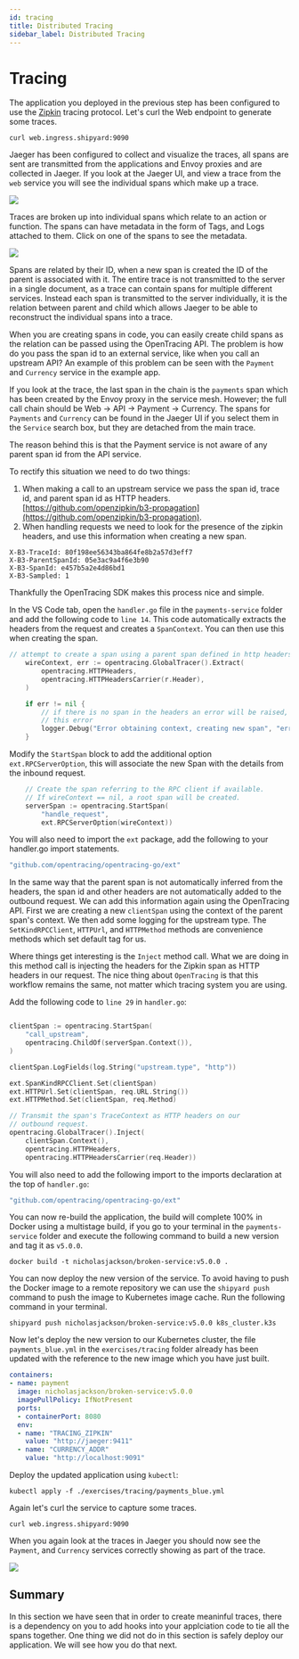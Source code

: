 ```yaml
---
id: tracing
title: Distributed Tracing
sidebar_label: Distributed Tracing
---
```


# Tracing

The application you deployed in the previous step has been configured to use the [Zipkin](https://zipkin.io/) tracing protocol. Let's curl the Web endpoint to generate some traces.

```shell
curl web.ingress.shipyard:9090
```

<p>
  <Terminal target="vscode.container.shipyard" shell="/bin/bash" workdir="/work" user="root" expanded/>
</p>

Jaeger has been configured to collect and visualize the traces, all spans are sent are transmitted from the applications and Envoy proxies and are collected in Jaeger. If you look at the Jaeger UI, and view a trace from the `web` service you will see the individual spans which make up a trace.

![](images/tracing/web_1.png)

Traces are broken up into individual spans which relate to an action or function. The spans can have metadata in the form of Tags, and Logs attached to them. Click on one of the spans to see the metadata.

![](images/tracing/web_2.png)

Spans are related by their ID, when a new span is created the ID of the parent is associated with it. The entire trace is not transmitted to the server in a single document, as a trace can contain spans for multiple different services. Instead each span is transmitted to the server individually, it is the relation between parent and child which allows Jaeger to be able to reconstruct the individual spans into a trace.

When you are creating spans in code, you can easily create child spans as the relation can be passed using the OpenTracing API. The problem is how do you pass the span id to an external service, like when you call an upstream API? An example of this problem can be seen with the `Payment` and `Currency` service in the example app.

If you look at the trace, the last span in the chain is the `payments` span which has been created by the Envoy proxy in the service mesh. However; the full call chain should be Web -> API -> Payment -> Currency. The spans for `Payments` and `Currency` can be found in the Jaeger UI if you select them in the `Service` search box, but they are detached from the main trace.

The reason behind this is that the Payment service is not aware of any parent span id from the API service.

To rectify this situation we need to do two things: 

1. When making a call to an upstream service we pass the span id, trace id, and parent span id as HTTP headers. [https://github.com/openzipkin/b3-propagation](https://github.com/openzipkin/b3-propagation).
2. When handling requests we need to look for the presence of the zipkin headers, and use this information when creating a new span.
 
```
X-B3-TraceId: 80f198ee56343ba864fe8b2a57d3eff7
X-B3-ParentSpanId: 05e3ac9a4f6e3b90
X-B3-SpanId: e457b5a2e4d86bd1
X-B3-Sampled: 1
```

Thankfully the OpenTracing SDK makes this process nice and simple.

In the VS Code tab, open the `handler.go` file in the `payments-service` folder and add the following code to `line 14`. This code automatically extracts the headers from the request and creates a `SpanContext`. You can then use this when creating the span.

```go
// attempt to create a span using a parent span defined in http headers
	wireContext, err := opentracing.GlobalTracer().Extract(
		opentracing.HTTPHeaders,
		opentracing.HTTPHeadersCarrier(r.Header),
	)

	if err != nil {
		// if there is no span in the headers an error will be raised, log
		// this error
		logger.Debug("Error obtaining context, creating new span", "error", err)
	}
```

Modify the `StartSpan` block to add the additional option `ext.RPCServerOption`, this will associate the new Span with the details from the inbound request.  

```go
	// Create the span referring to the RPC client if available.
	// If wireContext == nil, a root span will be created.
	serverSpan := opentracing.StartSpan(
		"handle_request",
		ext.RPCServerOption(wireContext))
```

You will also need to import the `ext` package, add the following to your handler.go import statements.

```go
"github.com/opentracing/opentracing-go/ext"
```

In the same way that the parent span is not automatically inferred from the headers, the span id and other headers are not automatically added to the outbound request. We can add this information again using the OpenTracing API. First we are creating a new `clientSpan` using the context of the parent span's context.  We then add some logging for the upstream type. The `SetKindRPCClient`, `HTTPUrl`, and `HTTPMethod` methods are convenience methods which set default tag for us.

Where things get interesting is the `Inject` method call. What we are doing in this method call is injecting the headers for the Zipkin span as HTTP headers in our request. The nice thing about `OpenTracing` is that this workflow remains the same, not matter which tracing system you are using.

Add the following code to `line 29` in `handler.go`:

```go

clientSpan := opentracing.StartSpan(
	"call_upstream",
	opentracing.ChildOf(serverSpan.Context()),
)

clientSpan.LogFields(log.String("upstream.type", "http"))

ext.SpanKindRPCClient.Set(clientSpan)
ext.HTTPUrl.Set(clientSpan, req.URL.String())
ext.HTTPMethod.Set(clientSpan, req.Method)

// Transmit the span's TraceContext as HTTP headers on our
// outbound request.
opentracing.GlobalTracer().Inject(
	clientSpan.Context(),
	opentracing.HTTPHeaders,
	opentracing.HTTPHeadersCarrier(req.Header))
```

You will also need to add the following import to the imports declaration at the top of `handler.go`:

```go
"github.com/opentracing/opentracing-go/ext"
```

You can now re-build the application, the build will complete 100% in Docker using a multistage build, if you go to your terminal in the `payments-service` folder and execute the following command to build a new version and tag it as `v5.0.0`.

```shell
docker build -t nicholasjackson/broken-service:v5.0.0 .
```

<p>
  <Terminal target="vscode.container.shipyard" shell="/bin/bash" workdir="/work/payment-service" user="root"/>
</p>

You can now deploy the new version of the service. To avoid having to push the Docker image to a remote repository we can use the `shipyard push` command to push the image to Kubernetes image cache. Run the following command in your terminal.

```shell
shipyard push nicholasjackson/broken-service:v5.0.0 k8s_cluster.k3s
```

<p>
  <Terminal target="vscode.container.shipyard" shell="/bin/bash" workdir="/work/payment-service" user="root"/>
</p>

Now let's deploy the new version to our Kubernetes cluster, the file `payments_blue.yml` in the `exercises/tracing` folder already has been updated with the reference to the new image which you have just built.

```yaml
containers:
- name: payment
  image: nicholasjackson/broken-service:v5.0.0
  imagePullPolicy: IfNotPresent
  ports:
  - containerPort: 8080
  env:
  - name: "TRACING_ZIPKIN"
    value: "http://jaeger:9411"
  - name: "CURRENCY_ADDR"
    value: "http://localhost:9091"
```

Deploy the updated application using `kubectl`:

```shell
kubectl apply -f ./exercises/tracing/payments_blue.yml
```

<p>
  <Terminal target="vscode.container.shipyard" shell="/bin/bash" workdir="/work" user="root"/>
</p>

Again let's curl the service to capture some traces.

```shell
curl web.ingress.shipyard:9090 
```

<p>
  <Terminal target="vscode.container.shipyard" shell="/bin/bash" workdir="/work" user="root"/>
</p>

When you again look at the traces in Jaeger you should now see the `Payment`, and `Currency` services correctly showing as part of the trace.

![](images/tracing/web_3.png)

## Summary

In this section we have seen that in order to create meaninful traces, there is a dependency on you to add hooks into your applciation code to tie all the spans together.  One thing we did not do in this section is safely deploy our application. We will see how you do that next.